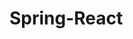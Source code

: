 # Spring-React

<!--
npm i create-react-app
create-react-app react-app
cd react-app
npm start
-->

<!--
npm install router
npm install react-router-dom
npm install react-cookie
npm install react-bootstrap
npm install bootstrap
npm install reactstrap
npm install router react-router-dom react-cookie react-bootstrap bootstrap reactstrap
npm install react-router-dom react-cookie bootstrap reactstrap
-->